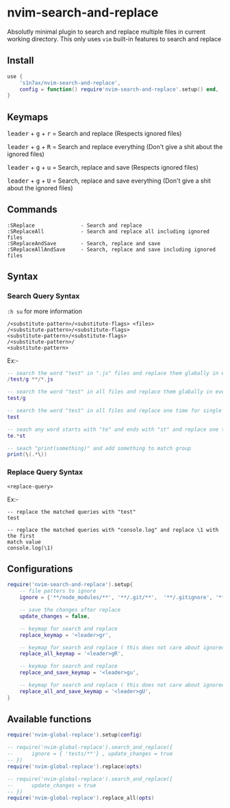 # nvim-search-and-replace

Absolutly minimal plugin to search and replace multiple files in current working directory. This only uses `vim` built-in features to search and replace

## Install

```lua
use {
    's1n7ax/nvim-search-and-replace',
    config = function() require'nvim-search-and-replace'.setup() end,
}
```

## Keymaps

<kbd>leader</kbd> + <kbd>g</kbd> + <kbd>r</kbd> = Search and replace (Respects
ignored files)

<kbd>leader</kbd> + <kbd>g</kbd> + <kbd>R</kbd> = Search and replace
everything (Don't give a shit about the ignored files)

<kbd>leader</kbd> + <kbd>g</kbd> + <kbd>u</kbd> = Search, replace and save (Respects
ignored files)

<kbd>leader</kbd> + <kbd>g</kbd> + <kbd>U</kbd> = Search, replace and save
everything (Don't give a shit about the ignored files)

## Commands

```vim
:SReplace               - Search and replace
:SReplaceAll            - Search and replace all including ignored files
:SReplaceAndSave        - Search, replace and save
:SReplaceAllAndSave     - Search, replace and save including ignored files
```

## Syntax

### Search Query Syntax

`:h su` for more information

```
/<substitute-pattern>/<substitute-flags> <files>
/<substitute-pattern>/<substitute-flags>
<substitute-pattern>/<substitute-flags>
/<substitute-pattern>/
<substitute-pattern>
```

Ex:-

```lua
-- search the word "test" in ".js" files and replace them glabally in every file
/test/g **/*.js

-- search the word "test" in all files and replace them glabally in every file
test/g

-- search the word "test" in all files and replace one time for single line
test

-- seach any word starts with "te" and ends with "st" and replace one time for single line
te.*st

-- seach "print(something)" and add something to match group
print(\(.*\))
```

### Replace Query Syntax

```
<replace-query>
```

Ex:-

```
-- replace the matched queries with "test"
test

-- replace the matched queries with "console.log" and replace \1 with the first
match value
console.log(\1)
```

## Configurations

```lua
require('nvim-search-and-replace').setup{
    -- file patters to ignore
    ignore = {'**/node_modules/**', '**/.git/**',  '**/.gitignore', '**/.gitmodules','build/**'},

    -- save the changes after replace
    update_changes = false,

    -- keymap for search and replace
    replace_keymap = '<leader>gr',

    -- keymap for search and replace ( this does not care about ignored files )
    replace_all_keymap = '<leader>gR',

    -- keymap for search and replace
    replace_and_save_keymap = '<leader>gu',

    -- keymap for search and replace ( this does not care about ignored files )
    replace_all_and_save_keymap = '<leader>gU',
}
```

## Available functions

```lua
require('nvim-global-replace').setup(config)

-- require('nvim-global-replace').search_and_replace({
--      ignore = { 'tests/**'} , update_changes = true
-- })
require('nvim-global-replace').replace(opts)

-- require('nvim-global-replace').search_and_replace({
--      update_changes = true
-- })
require('nvim-global-replace').replace_all(opts)
```
